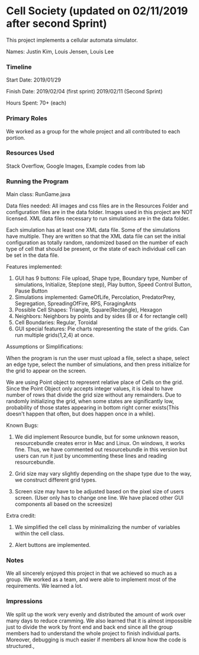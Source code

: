 Cell Society (updated on 02/11/2019 after second Sprint)
====
This project implements a cellular automata simulator.

Names: Justin Kim, Louis Jensen, Louis Lee

### Timeline

Start Date: 2019/01/29

Finish Date: 2019/02/04 (first sprint) 2019/02/11 (Second Sprint)

Hours Spent: 70+ (each)

### Primary Roles

We worked as a group for the whole project and all contributed 
to each portion.

### Resources Used

Stack Overflow, Google Images, Example codes from lab

### Running the Program

Main class: RunGame.java

Data files needed: All images and css files are in the Resources Folder and configuration files are in the data folder. 
Images used in this project are NOT licensed. XML data files
necessary to run simulations are in the data folder.

Each simulation has at least one XML data file. Some of the simulations have multiple.
They are written so that the XML data file can set the initial configuration
as totally random, randomized based on the number of each type of cell that should be present,
or the state of each individual cell can be set in the data file.

Features implemented: 

1. GUI has 9 buttons: File upload, Shape type, Boundary type, Number of simulations, Initialize, Step(one step), Play button, Speed Control Button, Pause Button
2. Simulations implemented: GameOfLife, Percolation, PredatorPrey, Segregation, SpreadingOfFire, RPS, ForagingAnts 
3. Possible Cell Shapes: Triangle, Square(Rectangle), Hexagon 
4. Neighbors: Neighbors by points and by sides (8 or 4 for rectangle cell) 
5. Cell Boundaries: Regular, Toroidal
6. GUI special features: Pie charts representing the state of the grids. Can run multiple grids(1,2,4) at once. 


Assumptions or Simplifications: 

When the program is run the user must upload a file, select a shape, 
select an edge type, select the number of simulations, and
then press initialize for the grid to appear on the screen.

We are using Point object to represent relative place of Cells on the grid. Since the Point Object only accepts 
integer values, it is ideal to have number of rows that divide the grid size without any remainders. 
Due to randomly initializing the grid, when some states are significantly low, probability of those states appearing 
in bottom right corner exists(This doesn't happen that often, but does happen once in a while).

Known Bugs: 

1. We did implement Resource bundle, but for some unknown reason, resourcebundle creates error in Mac and Linux. On windows, it works fine. 
Thus, we have commented out resourcebundle in this version but users can run it just by uncommenting these lines and reading resourcebundle.

2. Grid size may vary slightly depending on the shape type due to the way, we construct different grid types. 

3. Screen size may have to be adjusted based on the pixel size of users screen. (User only has to change one line. We have placed other GUI components all based on the screesize)

Extra credit: 

1. We simplified the cell class by minimalizing the number of variables within the cell class. 

2. Alert buttons are implemented. 

### Notes

We all sincerely enjoyed this project in that we achieved so much as a group. We worked as a team, and were able to implement 
most of the requirements. We learned a lot. 

### Impressions

We split up the work very evenly and distributed the amount of work over many days to reduce cramming.
We also learned that it is almost impossible just to divide the work by front end and back end since all the group
members had to understand the whole project to finish individual parts. Moreover, debugging is much easier if members 
all know how the code is structured., 

